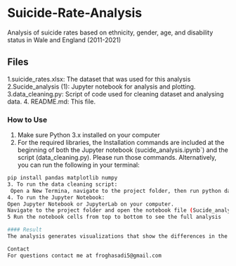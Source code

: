 # Suicide-Rate-Analysis
Analysis of suicide rates based on ethnicity, gender, age, and disability status in Wale  and England (2011-2021)

## Files
1.suicide_rates.xlsx: The dataset that was used for this analysis
2.Sucide_analysis (1): Jupyter notebook for analysis and plotting.
3.data_cleaning.py: Script of code used for  cleaning dataset  and analysing data.
4. README.md: This file.

### How to Use
1. Make sure Python 3.x installed on your computer
2.  For the required libraries, the Installation commands are included at the beginning of both the Jupyter notebook (sucide_analysis.ipynb`) and the script (data_cleaning.py). Please run those commands.
Alternatively, you can run the following in your terminal:
```bash
pip install pandas matplotlib numpy
3. To run the data cleaning script:
 Open a New Termina, navigate to the project folder, then run python data_cleaning.py.
4. To run the Jupyter Notebook:
Open Jupyter Notebook or JupyterLab on your computer.
Navigate to the project folder and open the notebook file (Sucide_analysis (1)).
5 Run the notebook cells from top to bottom to see the full analysis

#### Result
The analysis generates visualizations that show the differences in the mean suicide rate by  various characteristics, such as ethnicity, sex/gender, age, and disability status.

Contact 
For questions contact me at froghasadi5@gmail.com
